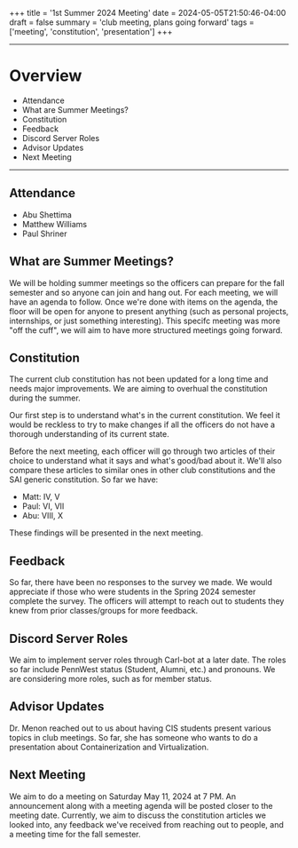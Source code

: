 +++
title = '1st Summer 2024 Meeting'
date = 2024-05-05T21:50:46-04:00
draft = false
summary = 'club meeting, plans going forward'
tags = ['meeting', 'constitution', 'presentation']
+++

***

# Overview

- Attendance
- What are Summer Meetings?
- Constitution
- Feedback
- Discord Server Roles
- Advisor Updates
- Next Meeting

***

## Attendance

- Abu Shettima
- Matthew Williams
- Paul Shriner

## What are Summer Meetings?

We will be holding summer meetings so the officers can prepare for the fall semester and so anyone can join and hang out. For each meeting, we will have an agenda to follow. Once we're done with items on the agenda, the floor will be open for anyone to present anything (such as personal projects, internships, or just something interesting). This specifc meeting was more "off the cuff", we will aim to have more structured meetings going forward.

## Constitution

The current club constitution has not been updated for a long time and needs major improvements. We are aiming to overhual the constitution during the summer.

Our first step is to understand what's in the current constitution. We feel it would be reckless to try to make changes if all the officers do not have a thorough understanding of its current state. 

Before the next meeting, each officer will go through two articles of their choice to understand what it says and what's good/bad about it. We'll also compare these articles to similar ones in other club constitutions and the SAI generic constitution. So far we have:

- Matt: IV, V
- Paul: VI, VII
- Abu: VIII, X

These findings will be presented in the next meeting.

## Feedback

So far, there have been no responses to the survey we made. We would appreciate if those who were students in the Spring 2024 semester complete the survey. The officers will attempt to reach out to students they knew from prior classes/groups for more feedback.

## Discord Server Roles

We aim to implement server roles through Carl-bot at a later date. The roles so far include PennWest status (Student, Alumni, etc.) and pronouns. We are considering more roles, such as for member status. 

## Advisor Updates

Dr. Menon reached out to us about having CIS students present various topics in club meetings. So far, she has someone who wants to do a presentation about Containerization and Virtualization.

## Next Meeting

We aim to do a meeting on Saturday May 11, 2024 at 7 PM. An announcement along with a meeting agenda will be posted closer to the meeting date. Currently, we aim to discuss the constitution articles we looked into, any feedback we've received from reaching out to people, and a meeting time for the fall semester.
